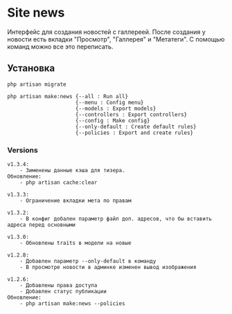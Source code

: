 # Site news

Интерфейс для создания новостей с галлереей. После создания у новости есть вкладки "Просмотр", "Галлерея" и "Метатеги". С помощью команд можно все это переписать.

## Установка

    php artisan migrate

    php artisan make:news {--all : Run all}
                          {--menu : Config menu}
                          {--models : Export models}
                          {--controllers : Export controllers}
                          {--config : Make config}
                          {--only-default : Create default rules}
                          {--policies : Export and create rules}

### Versions
    v1.3.4:
        - Зименены данные кэша для тизера.
    Обновление:
        - php artisan cache:clear
    
    v1.3.3:
        - Ограничение вкладки мета по правам
        
    v1.3.2:
        - В конфиг добален параметр файл доп. адресов, что бы вставить адреса перед основными
    
    v1.3.0:
        - Обновлены traits в модели на новые
        
    v1.2.8:
        - Добавлен параметр --only-default в команду
        - В просмотре новости в админке изменен вывод изображения
    
    v1.2.6:
        - Добавлены права доступа
        - Добавлен статус публикации
    Обновление:
        - php artisan make:news --policies